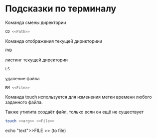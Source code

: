 # Подсказки по терминалу

Команда смены директории
```sh
CD <<Path>>
```

Команда отображения текущей дирикториии
```sh
PWD
```

листинг текущей директории
```sh
LS
```

удаление файла 
```sh
RM <<File>>
```

Команда touch используется для изменения метки времени любого заданного файла.

Также утилита создаёт файл, только если он ещё не существует
```sh
touch <<arg>> <<File>>
```

echo "text">>FILE   >> (to file)
